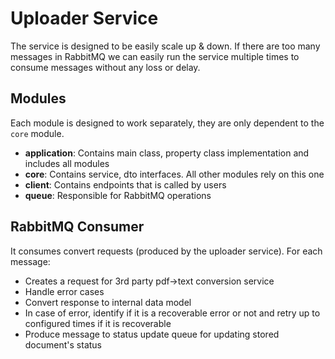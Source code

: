 # Uploader Service

The service is designed to be easily scale up & down. If there are too many messages in RabbitMQ we can easily run the service
multiple times to consume messages without any loss or delay.

## Modules

Each module is designed to work separately, they are only dependent to the `core` module.

* **application**: Contains main class, property class implementation and includes all modules
* **core**: Contains service, dto interfaces. All other modules rely on this one
* **client**: Contains endpoints that is called by users
* **queue**: Responsible for RabbitMQ operations


## RabbitMQ Consumer

It consumes convert requests (produced by the uploader service). For each message:
* Creates a request for 3rd party pdf->text conversion service
* Handle error cases
* Convert response to internal data model
* In case of error, identify if it is a recoverable error or not and retry up to configured times if it is recoverable
* Produce message to status update queue for updating stored document's status